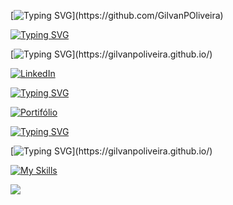 [![Typing SVG](https://readme-typing-svg.demolab.com?font=Inconsolata&pause=1000&color=31F784&width=530&lines=Olá,+me+chamo+Gilvan+Oliveira.;Salut,+je+m'appelle+Gilvan+Oliveira.;Hello+There,+my+name+is+Gilvan+Oliveira.)](https://github.com/GilvanPOliveira)

[![Typing SVG](https://readme-typing-svg.demolab.com?font=Inconsolata&pause=1000&color=31F784&width=530&lines=Formações:+Desenvolvedor+FullStack+|+Engenheiro+Civil;Formations:+Développeur+Full+Stack+|+Ingénieur+Civil;Education:+Full+Stack+Developer+|+Civil+Engineer)](https://gilvanpoliveira.github.io/)


[![Typing SVG](https://readme-typing-svg.demolab.com?font=Inconsolata&pause=1000&color=31F784&width=530&lines=Contacte-me:;Contactez-moi:;Contact+me:)](https://gilvanpoliveira.github.io/)
 
<!-- Social -->
<a href="https://www.linkedin.com/in/gilvanpoliveira/" target="_blank">
  <img src="https://skillicons.dev/icons?i=linkedin" alt="LinkedIn"/>

 [![Typing SVG](https://readme-typing-svg.demolab.com?font=Inconsolata&pause=1000&color=31F784&width=530&lines=Linkedin)](https://www.linkedin.com/in/gilvanpoliveira/)
</a>

<a href="https://gilvanpoliveira.github.io/" target="_blank">  
  <img src="https://skillicons.dev/icons?i=github" alt="Portifólio"/>
 
  [![Typing SVG](https://readme-typing-svg.demolab.com?font=Inconsolata&pause=1000&color=31F784&width=530&lines=Github)](https://gilvanpoliveira.github.io/)
</a>

  [![Typing SVG](https://readme-typing-svg.demolab.com?font=Inconsolata&pause=1000&color=31F784&width=530&lines=Stacks:)](https://gilvanpoliveira.github.io/)
  
[![My Skills](https://skillicons.dev/icons?i=html,js,react,sass,python,autocad,flask,mysql,nodejs,git,vscode,sketchup&perline=6)](https://github.com/GilvanPOliveira)

<img src="https://github-readme-stats.vercel.app/api/top-langs/?username=GilvanPOliveira&layout=compact&card_width=330&langs_count=10&theme=dark"/>  

<!--[![My Skills](https://skillicons.dev/icons?i=gmail)](mailto:gilvanpoliveira06@gmail.com)-->
<!--<a href="mailto:gilvanpoliveira06@gmail.com" target="_blank">|
  <img src="https://skillicons.dev/icons?i=gmail" alt="Gmail"/>
</a>-->

<!--[![My Skills](https://skillicons.dev/icons?i=devto)](https://dev.to/gilvanpoliveira)-->
<!--<a href="https://dev.to/gilvanpoliveira" target="_blank">|
  <img src="https://skillicons.dev/icons?i=devto" alt="Dev.to"/>
</a>-->

<!--[![My Skills](https://skillicons.dev/icons?i=jenkins)](https://devpoolbr.com.br/profile/GilvanPOliveira)-->
<!--<a href="https://devpoolbr.com.br/profile/GilvanPOliveira" target="_blank">|
  <img src="https://skillicons.dev/icons?i=jenkins" alt="Jenkins"/>
</a>-->

